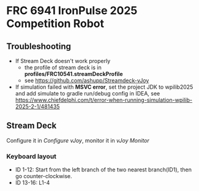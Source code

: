 # FRC 6941 IronPulse 2025 Competition Robot

## Troubleshooting

- If Stream Deck doesn't work properly
    - the profile of stream deck is in **profiles/FRC10541.streamDeckProfile**
    - see https://github.com/ashupp/Streamdeck-vJoy
- If simulation failed with **MSVC error**, set the project JDK to wpilib2025 and add simulate to gradle run/debug
  config in IDEA, see https://www.chiefdelphi.com/t/error-when-running-simulation-wpilib-2025-2-1/481435

## Stream Deck

Configure it in *Configure vJoy*, monitor it in *vJoy Monitor*

### Keyboard layout

- ID 1-12: Start from the left branch of the two nearest branch(ID1), then go counter-clockwise.
- ID 13-16: L1-4
